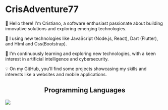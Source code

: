 # CrisAdventure77

👋 Hello there! I'm Cristiano, a software enthusiast passionate about building innovative solutions and exploring emerging technologies.

🚀 I using new technologies like JavaScript (Node.js, React), Dart (Flutter), and Html and Css(Bootstrap).

🌱 I'm continuously learning and exploring new technologies, with a keen interest in artificial intelligence and cybersecurity.

💡 On my GitHub, you'll find some projects showcasing my skills and interests like a websites and mobile applications.

<h2 align="center">Programming Languages</h2>
<a href="https://skillicons.dev">
  <img src="https://skillicons.dev/icons?i=github,html,css,javascript,dart,java,reactjs,nodejs,bootstrap,phpstorm,eletron,postman, " />
</a>
